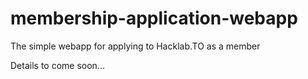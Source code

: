 # membership-application-webapp
The simple webapp for applying to Hacklab.TO as a member

Details to come soon...
